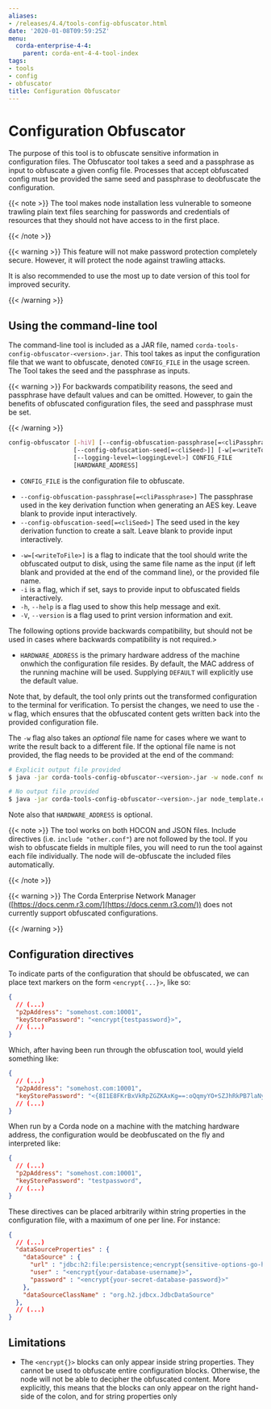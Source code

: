 ```yaml
---
aliases:
- /releases/4.4/tools-config-obfuscator.html
date: '2020-01-08T09:59:25Z'
menu:
  corda-enterprise-4-4:
    parent: corda-ent-4-4-tool-index
tags:
- tools
- config
- obfuscator
title: Configuration Obfuscator
---
```



# Configuration Obfuscator

The purpose of this tool is to obfuscate sensitive information in configuration files. The Obfuscator tool takes
a seed and a passphrase as input to obfuscate a given config file. Processes that accept obfuscated config
must be provided the same seed and passphrase to deobfuscate the configuration.

{{< note >}}
The tool makes node installation less vulnerable to someone trawling plain text files searching for passwords and
credentials of resources that they should not have access to in the first place.

{{< /note >}}

{{< warning >}}
This feature will not make password protection completely secure. However, it will protect the node
against trawling attacks.

It is also recommended to use the most up to date version of this tool for improved security.

{{< /warning >}}



## Using the command-line tool

The command-line tool is included as a JAR file, named `corda-tools-config-obfuscator-<version>.jar`.
This tool takes as input the configuration file that we want to obfuscate, denoted `CONFIG_FILE` in
the usage screen. The Tool takes the seed and the passphrase as inputs.


{{< warning >}}
For backwards compatibility reasons, the seed and passphrase have default values and can be omitted.
However, to gain the benefits of obfuscated configuration files, the seed and passphrase must be set.

{{< /warning >}}


```bash
config-obfuscator [-hiV] [--config-obfuscation-passphrase[=<cliPassphrase>]]
                  [--config-obfuscation-seed[=<cliSeed>]] [-w[=<writeToFile>]]
                  [--logging-level=<loggingLevel>] CONFIG_FILE
                  [HARDWARE_ADDRESS]
```


* `CONFIG_FILE` is the configuration file to obfuscate.
- `--config-obfuscation-passphrase[=<cliPassphrase>]` The passphrase used in the key derivation function when generating an AES key. Leave blank to provide input interactively.
- `--config-obfuscation-seed[=<cliSeed>]` The seed used in the key derivation function to create a salt. Leave blank to provide input interactively.
* `-w=[<writeToFile>]` is a flag to indicate that the tool should write the obfuscated output to
disk, using the same file name as the input (if left blank and provided at the end of the command line),
or the provided file name.
* `-i` is a flag, which if set, says to provide input to obfuscated fields interactively.
* `-h`, `--help` is a flag used to show this help message and exit.
* `-V`, `--version` is a flag used to print version information and exit.


The following options provide backwards compatibility, but should not be used in cases where backwards compatibility is not required.>
>
* `HARDWARE_ADDRESS` is the primary hardware address of the machine onwhich the configuration file resides. By default, the MAC address of the
running machine will be used. Supplying `DEFAULT` will explicitly
use the default value.



Note that, by default, the tool only prints out the transformed configuration to the terminal for
verification. To persist the changes, we need to use the `-w` flag, which ensures that the obfuscated
content gets written back into the provided configuration file.

The `-w` flag also takes an *optional* file name for cases where we want to write the result back to
a different file. If the optional file name is not provided, the flag needs to be provided at the end
of the command:

```bash
# Explicit output file provided
$ java -jar corda-tools-config-obfuscator-<version>.jar -w node.conf node_template.conf

# No output file provided
$ java -jar corda-tools-config-obfuscator-<version>.jar node_template.conf -w
```

Note also that `HARDWARE_ADDRESS` is optional.

{{< note >}}
The tool works on both HOCON and JSON files. Include directives (i.e. `include "other.conf"`) are not followed by the tool. If you wish to obfuscate fields in multiple files, you will need to run the tool against each file individually. The node will de-obfuscate the included files automatically.

{{< /note >}}

{{< warning >}}
The Corda Enterprise Network Manager ([https://docs.cenm.r3.com/](https://docs.cenm.r3.com/)) does not currently support obfuscated configurations.

{{< /warning >}}



## Configuration directives

To indicate parts of the configuration that should be obfuscated, we can place text markers on the form
`<encrypt{...}>`, like so:

```json
{
  // (...)
  "p2pAddress": "somehost.com:10001",
  "keyStorePassword": "<encrypt{testpassword}>",
  // (...)
}
```

Which, after having been run through the obfuscation tool, would yield something like:

```json
{
  // (...)
  "p2pAddress": "somehost.com:10001",
  "keyStorePassword": "<{8I1E8FKrBxVkRpZGZKAxKg==:oQqmyYO+SZJhRkPB7laNyQ==}>",
  // (...)
}
```

When run by a Corda node on a machine with the matching hardware address, the configuration would be
deobfuscated on the fly and interpreted like:

```json
{
  // (...)
  "p2pAddress": "somehost.com:10001",
  "keyStorePassword": "testpassword",
  // (...)
}
```

These directives can be placed arbitrarily within string properties in the configuration file, with a maximum of one per line.
For instance:

```json
{
  // (...)
  "dataSourceProperties" : {
    "dataSource" : {
      "url" : "jdbc:h2:file:persistence;<encrypt{sensitive-options-go-here}>",
      "user" : "<encrypt{your-database-username}>",
      "password" : "<encrypt{your-secret-database-password}>"
    },
    "dataSourceClassName" : "org.h2.jdbcx.JdbcDataSource"
  },
  // (...)
}
```


## Limitations


* The `<encrypt{}>` blocks can only appear inside string properties. They cannot be used to obfuscate entire
configuration blocks. Otherwise, the node will not be able to decipher the obfuscated content. More explicitly,
this means that the blocks can only appear on the right hand-side of the colon, and for string properties only

